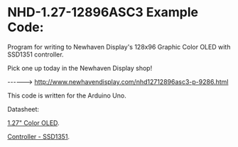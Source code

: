 NHD-1.27-12896ASC3 Example Code:
==============================================
 
 Program for writing to Newhaven Display's 128x96 Graphic Color OLED with SSD1351 controller.
 
 Pick one up today in the Newhaven Display shop!
 
 ------> http://www.newhavendisplay.com/nhd12712896asc3-p-9286.html
 
 This code is written for the Arduino Uno.
 
 Datasheet:
 
 [1.27" Color OLED](http://www.newhavendisplay.com/specs/NHD-1.27-12896ASC3.pdf).
 
 [Controller - SSD1351](http://www.newhavendisplay.com/app_notes/SSD1351.pdf).

